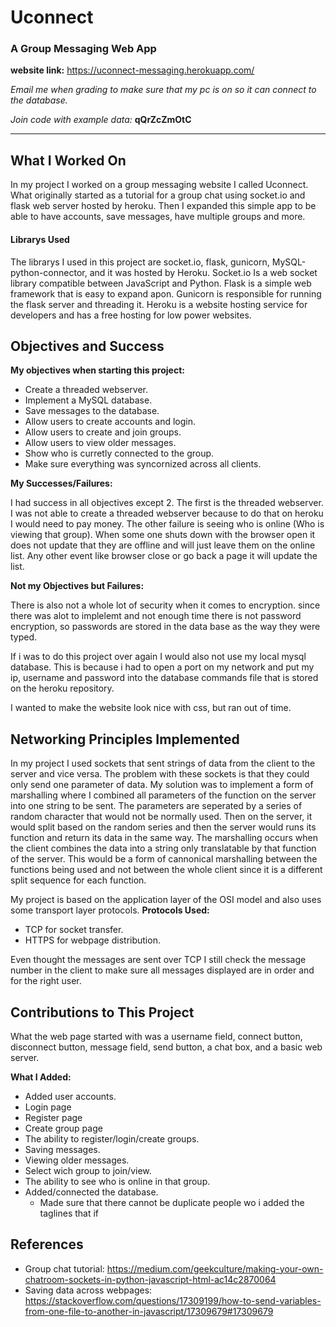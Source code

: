 # Uconnect
### A Group Messaging Web App

**website link:** https://uconnect-messaging.herokuapp.com/

*Email me when grading to make sure that my pc is on so it can connect to the database.*

*Join code with example data:* **qQrZcZmOtC**

---
## What I Worked On

In my project I worked on a group messaging website I called Uconnect. What originally started as a tutorial for a group chat using socket.io and flask web server hosted by heroku. Then I expanded this simple app to be able to have accounts, save messages, have multiple groups and more.

#### Librarys Used
The librarys I used in this project are socket.io, flask, gunicorn, MySQL-python-connector, and it was hosted by Heroku. Socket.io Is a web socket library compatible between JavaScript and Python. Flask is a simple web framework that is easy to expand apon. Gunicorn is responsible for running the flask server and threading it. Heroku is a website hosting service for developers and has a free hosting for low power websites. 

## Objectives and Success

**My objectives when starting this project:**

- Create a threaded webserver.
- Implement a MySQL database.
- Save messages to the database.
- Allow users to create accounts and login.
- Allow users to create and join groups.
- Allow users to view older messages.
- Show who is curretly connected to the group.
- Make sure everything was syncornized across all clients.
  
**My Successes/Failures:**

I had success in all objectives except 2. The first is the threaded webserver. I was not able to create a threaded webserver because to do that on heroku I would need to pay money. The other failure is seeing who is online (Who is viewing that group). When some one shuts down with the browser open it does not update that they are offline and will just leave them on the online list. Any other event like browser close or go back a page it will update the list.

**Not my Objectives but Failures:**

There is also not a whole lot of security when it comes to encryption. since there was alot to implelemt and not enough time there is not password encryption, so passwords are stored in the data base as the way they were typed. 

If i was to do this project over again I would also not use my local mysql database. This is because i had to open a port on my network and put my ip, username and password into the database commands file that is stored on the heroku repository.

I wanted to make the website look nice with css, but ran out of time.

## Networking Principles Implemented

In my project I used sockets that sent strings of data from the client to the server and vice versa. The problem with these sockets is that they could only send one parameter of data. My solution was to implement a form of marshalling where I combined all parameters of the function on the server into one string to be sent. The parameters are seperated by a series of random character that would not be normally used. Then on the server, it would split based on the random series and then the server would runs its function and return its data in the same way. The marshalling occurs when the client combines the data into a string only translatable by that function of the server. This would be a form of cannonical marshalling between the functions being used and not between the whole client since it is a different split sequence for each 
function.


My project is based on the application layer of the OSI model and also uses some transport layer protocols.
**Protocols Used:**

- TCP for socket transfer.
- HTTPS for webpage distribution.

Even thought the messages are sent over TCP I still check the message number in the client to make sure all messages displayed are in order and for the right user.

## Contributions to This Project
What the web page started with was a username field, connect button, disconnect button, message field, send button, a chat box, and a basic web server.

**What I Added:**
- Added user accounts.
- Login page
- Register page
- Create group page
- The ability to register/login/create groups.
- Saving messages.
- Viewing older messages.
- Select wich group to join/view.
- The ability to see who is online in that group.
- Added/connected the database.
  - Made sure that there cannot be duplicate people wo i added the taglines that if 

## References

- Group chat tutorial: https://medium.com/geekculture/making-your-own-chatroom-sockets-in-python-javascript-html-ac14c2870064
- Saving data across webpages: https://stackoverflow.com/questions/17309199/how-to-send-variables-from-one-file-to-another-in-javascript/17309679#17309679